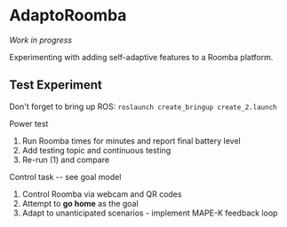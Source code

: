 # AdaptoRoomba

*Work in progress*

Experimenting with adding self-adaptive features to a Roomba platform.

## Test Experiment

Don't forget to bring up ROS:
  `roslaunch create_bringup create_2.launch`

Power test

1. Run Roomba <x> times for <y> minutes and report final battery level
2. Add testing topic and continuous testing
3. Re-run (1) and compare

Control task -- see goal model

1. Control Roomba via webcam and QR codes
2. Attempt to **go home** as the goal
3. Adapt to unanticipated scenarios - implement MAPE-K feedback loop
